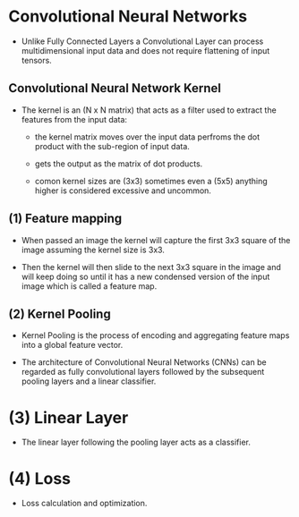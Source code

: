 # Convolutional Neural Networks


- Unlike Fully Connected Layers a Convolutional Layer can process multidimensional input data and does not require flattening of input tensors.



## Convolutional Neural Network Kernel

- The kernel is an (N x N matrix) that acts as a filter used to extract the features from the input data:

    - the kernel matrix moves over the input data perfroms the dot product with the sub-region of input data.
    
    -  gets the output as the matrix of dot products.
 
    -  comon kernel sizes are (3x3) sometimes even a (5x5) anything higher is considered excessive and uncommon.




## (1) Feature mapping

  - When passed an image the kernel will capture the first 3x3 square of the image assuming the kernel size is 3x3.
 
  - Then the kernel will then slide to the next 3x3 square in the image and will keep doing so until it has a new condensed version of the input image which is called a feature map.

 

## (2) Kernel Pooling


- Kernel Pooling is the process of encoding and aggregating feature maps into a global feature vector.
  
- The architecture of Convolutional Neural Networks (CNNs) can be regarded as fully convolutional layers followed by the subsequent pooling layers and a linear classifier.



# (3) Linear Layer


- The linear layer following the pooling layer  acts as a classifier.



# (4) Loss

- Loss calculation and optimization.